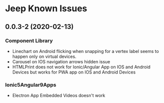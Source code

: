 # Jeep Known Issues

## 0.0.3-2 (2020-02-13)

### Component Library

* Linechart on Android flicking when snapping for a vertex label seems to happen only on virtual devices.  
* Carousel on IOS navigation arrows hidden issue
* HTMLPrint does not work for Ionic/Angular App on IOS and Android Devices but works for PWA app on IOS and Android Devices

### Ionic5Angular9Apps

* Electron App Embedded Videos doesn't work